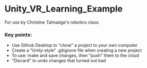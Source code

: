# Unity_VR_Learning_Example
For use by Christine Talmadge's robotics class.

### Key points:
- Use Github Desktop to "clone" a project to your own computer
- Create a "Unity-style" .gitignore file when creating a new project
- To use: make and save changes, then "push" them to the cloud
- "Discard" to undo changes that turned out bad
